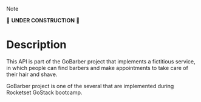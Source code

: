 > [!NOTE]
> 🚧 **UNDER CONSTRUCTION** 🚧

# Description

This API is part of the GoBarber project that implements a fictitious service, in which people can find barbers and make appointments to take care of their hair and shave.

GoBarber project is one of the several that are implemented during Rocketset GoStack bootcamp.

